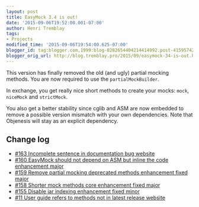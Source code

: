 ```yaml
---
layout: post
title: EasyMock 3.4 is out!
date: '2015-09-06T19:52:00.001-07:00'
author: Henri Tremblay
tags:
- Projects
modified_time: '2015-09-06T19:54:00.625-07:00'
blogger_id: tag:blogger.com,1999:blog-8282654404214414992.post-4159574223203354466
blogger_orig_url: http://blog.tremblay.pro/2015/09/easymock-34-is-out.html
---
```


This version has finally removed the old (and ugly) partial mocking methods. You are now required to use the 
`partialMockBuilder`.

In exchange, you get really nice short methods to create your mocks: `mock`, `niceMock` and `strictMock`.

You also get a better stability since cglib and ASM are now embedded to remove a possible version mismatch with
your own dependencies. Note that Objenesis will stay as an explicit dependency.

## Change log

* [#163 Incomplete sentence in documentation bug website](https://github.com/easymock/easymock/issues/163)
* [#160 EasyMock should not depend on ASM but inline the code enhancement major](https://github.com/easymock/easymock/issues/160)
* [#159 Remove partial mocking deprecated methods enhancement fixed major](https://github.com/easymock/easymock/issues/159)
* [#158 Shorter mock methods core enhancement fixed major](https://github.com/easymock/easymock/issues/158)
* [#155 Disable jar indexing enhancement fixed minor](https://github.com/easymock/easymock/issues/155)
* [#11 User guide refers to methods not in latest release website](https://github.com/easymock/easymock/issues/11)
